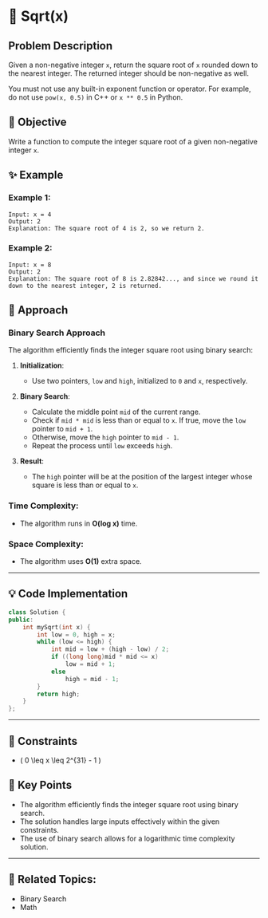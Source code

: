 # 🔢 **Sqrt(x)**

## Problem Description

Given a non-negative integer `x`, return the square root of `x` rounded down to the nearest integer. The returned integer should be non-negative as well.

You must not use any built-in exponent function or operator. For example, do not use `pow(x, 0.5)` in C++ or `x ** 0.5` in Python.

## 🎯 **Objective**

Write a function to compute the integer square root of a given non-negative integer `x`.

## ✨ **Example**

### Example 1:
```plaintext
Input: x = 4
Output: 2
Explanation: The square root of 4 is 2, so we return 2.
```

### Example 2:
```plaintext
Input: x = 8
Output: 2
Explanation: The square root of 8 is 2.82842..., and since we round it down to the nearest integer, 2 is returned.
```

## 🚀 **Approach**

### **Binary Search Approach**

The algorithm efficiently finds the integer square root using binary search:

1. **Initialization**:
   - Use two pointers, `low` and `high`, initialized to `0` and `x`, respectively.

2. **Binary Search**:
   - Calculate the middle point `mid` of the current range.
   - Check if `mid * mid` is less than or equal to `x`. If true, move the `low` pointer to `mid + 1`.
   - Otherwise, move the `high` pointer to `mid - 1`.
   - Repeat the process until `low` exceeds `high`.

3. **Result**:
   - The `high` pointer will be at the position of the largest integer whose square is less than or equal to `x`.

### **Time Complexity**:
- The algorithm runs in **O(log x)** time.

### **Space Complexity**:
- The algorithm uses **O(1)** extra space.

---

## 💡 **Code Implementation**

```cpp
class Solution {
public:
    int mySqrt(int x) {
        int low = 0, high = x;
        while (low <= high) {
            int mid = low + (high - low) / 2;
            if ((long long)mid * mid <= x)
                low = mid + 1;
            else
                high = mid - 1;
        }
        return high;
    }
};
```

---

## 🔧 **Constraints**

- \( 0 \leq x \leq 2^{31} - 1 \)

## 🌟 **Key Points**

- The algorithm efficiently finds the integer square root using binary search.
- The solution handles large inputs effectively within the given constraints.
- The use of binary search allows for a logarithmic time complexity solution.

---

## 🔗 **Related Topics**:
- Binary Search
- Math